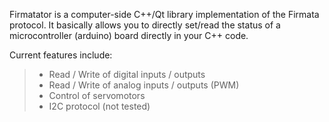 Firmatator is a computer-side C++/Qt library implementation of the Firmata protocol. It basically allows you to directly set/read the status of a microcontroller (arduino) board directly in your C++ code.

Current features include:

> - Read / Write of digital inputs / outputs
> - Read / Write of analog inputs / outputs (PWM)
> - Control of servomotors
> - I2C protocol (not tested)